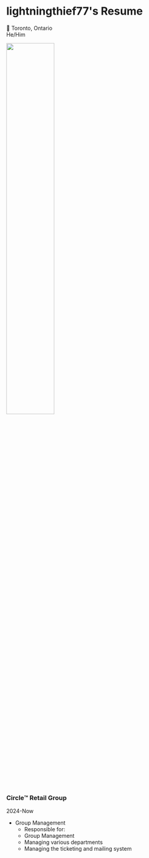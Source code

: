# lightningthief77's Resume
🍁 Toronto, Ontario  
He/Him

<img src="Corporate.png)" width=50% height=50%>


### Circle™️ Retail Group
2024-Now  

* Group Management
  * Responsible for:
  * Group Management
  * Managing various departments
  * Managing the ticketing and mailing system
